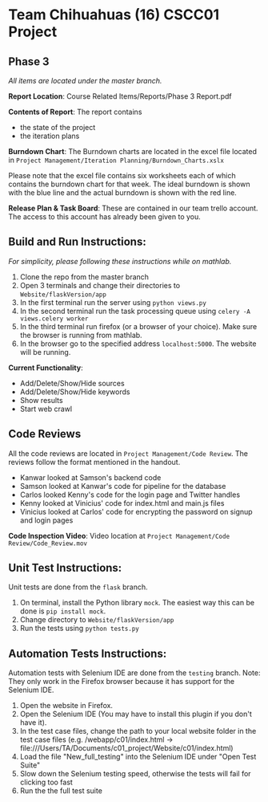 Team Chihuahuas (16) CSCC01 Project
===================================

Phase 3
-------
_All items are located under the master branch._

**Report Location**: Course Related Items/Reports/Phase 3 Report.pdf

**Contents of Report**: The report contains 

- the state of the project
- the iteration plans

**Burndown Chart**: The Burndown charts are located in the excel file located in `Project Management/Iteration Planning/Burndown_Charts.xslx`

Please note that the excel file contains six worksheets each of which contains the burndown chart for that week. The ideal burndown is shown with the blue line and the actual burndown is shown with the red line.

**Release Plan & Task Board**: These are contained in our team trello account. The access to this account has already been given to you.

Build and Run Instructions:
---------------------------
_For simplicity, please following these instructions while on mathlab._

1. Clone the repo from the master branch
2. Open 3 terminals and change their directories to `Website/flaskVersion/app`
3. In the first terminal run the server using `python views.py`
4. In the second terminal run the task processing queue using `celery -A views.celery worker`
5. In the third terminal run firefox (or a browser of your choice). Make sure the browser is running from mathlab.
6. In the browser go to the specified address `localhost:5000`. The website will be running.

**Current Functionality**:
  
- Add/Delete/Show/Hide sources
- Add/Delete/Show/Hide keywords
- Show results
- Start web crawl

Code Reviews
-----------------------
All the code reviews are located in `Project Management/Code Review`. The reviews follow the format mentioned in the handout.
- Kanwar looked at Samson's backend code
- Samson looked at Kanwar's code for pipeline for the database
- Carlos looked Kenny's code for the login page and Twitter handles
- Kenny looked at Vinicius' code for index.html and main.js files
- Vinicius looked at Carlos' code for encrypting the password on signup and login pages

**Code Inspection Video**: Video location at `Project Management/Code Review/Code_Review.mov`

Unit Test Instructions:
-----------------------
Unit tests are done from the `flask` branch.

1. On terminal, install the Python library `mock`. The easiest way this can be done is `pip install mock`.
2. Change directory to `Website/flaskVersion/app`
3. Run the tests using `python tests.py`

Automation Tests Instructions:
------------------------------
Automation tests with Selenium IDE are done from the `testing` branch.
Note: They only work in the Firefox browser because it has support for the Selenium IDE.

1. Open the website in Firefox.
2. Open the Selenium IDE (You may have to install this plugin if you don't have it).
3. In the test case files, change the path to your local website folder in the test case files (e.g. <td>/webapp/c01/index.html</td> -> <td>file:///Users/TA/Documents/c01_project/Website/c01/index.html</td>)
4. Load the file "New_full_testing" into the Selenium IDE under "Open Test Suite"
5. Slow down the Selenium testing speed, otherwise the tests will fail for clicking too fast
6. Run the the full test suite
